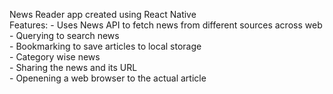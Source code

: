 News Reader app created using React Native <br>
Features: - Uses News API to fetch news from different sources across web <br>
          - Querying to search news <br>
          - Bookmarking to save articles to local storage <br>
          - Category wise news <br>
          - Sharing the news and its URL <br>
          - Openening a web browser to the actual article <br>
